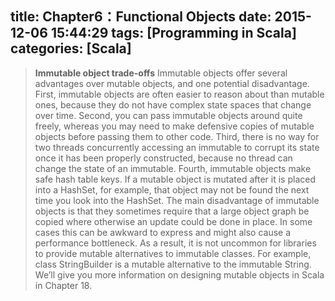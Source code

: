 title: Chapter6：Functional Objects
date: 2015-12-06 15:44:29
tags: [Programming in Scala]
categories: [Scala]
---
>**Immutable object trade-offs**
Immutable objects offer several advantages over mutable objects, and one potential disadvantage. First, immutable objects are often easier to reason about than mutable ones, because they do not have complex state spaces that change over time. Second, you can pass immutable objects around quite freely, whereas you may need to make defensive copies of mutable objects before passing them to other code. Third, there is no way for two threads concurrently accessing an immutable to corrupt its state once it has been properly constructed, because no thread can change the state of an immutable. Fourth, immutable objects make safe hash table keys. If a mutable object is mutated after it is placed into a HashSet, for example, that object may not be found the next time you look into the HashSet. 
The main disadvantage of immutable objects is that they sometimes require that a large object graph be copied where otherwise an update could be done in place. In some cases this can be awkward to express and might also cause a performance bottleneck. As a result, it is not uncommon for libraries to provide mutable alternatives to immutable classes. For example, class StringBuilder is a mutable alternative to the immutable String. We’ll give you more information on designing mutable objects in Scala in Chapter 18.
